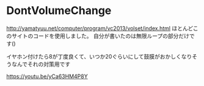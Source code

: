 # DontVolumeChange
http://yamatyuu.net/computer/program/vc2013/volset/index.html
ほとんどこのサイトのコードを使用しました。
自分が書いたのは無限ループの部分だけです()

イヤホン付けたら8が丁度良くて、いつか20ぐらいにして鼓膜がおかしくなりそうなんでそれの対策用です

https://youtu.be/yCa63HM4P8Y
